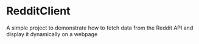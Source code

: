 # RedditClient
A simple project to demonstrate how to fetch data from the Reddit API and display it dynamically on a webpage
